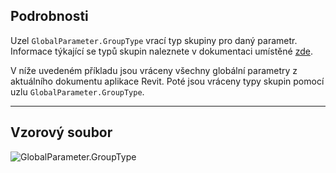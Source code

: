## Podrobnosti
Uzel `GlobalParameter.GroupType` vrací typ skupiny pro daný parametr. Informace týkající se typů skupin naleznete v dokumentaci umístěné [zde](https://help.autodesk.com/view/RVT/2025/CSY/?guid=GUID-94EA2B8E-2C00-4D29-8D5A-C7C6664DE9CE).

V níže uvedeném příkladu jsou vráceny všechny globální parametry z aktuálního dokumentu aplikace Revit. Poté jsou vráceny typy skupin pomocí uzlu `GlobalParameter.GroupType`.
___
## Vzorový soubor

![GlobalParameter.GroupType](./Revit.Elements.GlobalParameter.GroupType_img.jpg)
